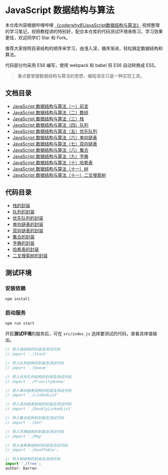 # JavaScript 数据结构与算法

本仓库内容根据哔哩哔哩 [《coderwhy的JavaScript数据结构与算法》](https://www.bilibili.com/video/BV1x7411L7Q7?p=1) 视频整理的学习笔记，视频教程讲的特别好，配合本仓库的代码测试环境来练习，学习效果更佳，欢迎同学们 Star 和 Fork。  

推荐大家按照目录结构的顺序来学习，由浅入深，循序渐进，轻松搞定数据结构和算法。

代码部分均采用 ES6 编写，使用 webpack 和 babel 将 ES6 自动转换成 ES5。

> 重点要掌握数据结构与算法的思想，编程语言只是一种实现工具。

## 文档目录

- [JavaScript 数据结构与算法（一）前言](assets/doc/01_JavaScript数据结构与算法（一）前言.md)
- [JavaScript 数据结构与算法（二）数组](assets/doc/02_JavaScript数据结构与算法（二）数组.md)
- [JavaScript 数据结构与算法（三）栈](assets/doc/03_JavaScript数据结构与算法（三）栈.md)
- [JavaScript 数据结构与算法（四）队列](assets/doc/04_JavaScript数据结构与算法（四）队列.md)
- [JavaScript 数据结构与算法（五）优先队列](assets/doc/05_JavaScript数据结构与算法（五）优先队列.md)
- [JavaScript 数据结构与算法（六）单向链表](assets/doc/06_JavaScript数据结构与算法（六）单向链表.md)
- [JavaScript 数据结构与算法（七）双向链表](assets/doc/07_JavaScript数据结构与算法（七）双向链表.md)
- [JavaScript 数据结构与算法（八）集合](assets/doc/08_JavaScript数据结构与算法（八）集合.md)
- [JavaScript 数据结构与算法（九）字典](assets/doc/09_JavaScript数据结构与算法（九）字典.md)
- [JavaScript 数据结构与算法（十）哈希表](assets/doc/10_JavaScript数据结构与算法（十）哈希表.md)
- [JavaScript 数据结构与算法（十一）树](assets/doc/11_JavaScript数据结构与算法（十一）树.md)
- [JavaScript 数据结构与算法（十一）二叉搜索树](assets/doc/12_JavaScript数据结构与算法（十二）二叉搜索树.md)

## 代码目录

- [栈的封装](src/Stack/stack.js)
- [队列的封装](src/Queue/queue.js)
- [优先队列的封装](src/PriorityQueue/priorityQueue.js)
- [单向链表的封装](src/LinkedList/linkedList.js)
- [双向链表的封装](src/DoublyLinkedList/doublyLinkedList.js)
- [集合的封装](src/Set/set.js)
- [字典的封装](src/Map/map.js)
- [哈希表的封装](src/HashTable/hashTable.js)
- [二叉搜索树的封装](src/Tree/tree.js)

## 测试环境

### 安装依赖
```bash
npm install
```

### 启动服务
```bash
npm run start
```

开启**测试环境**的服务后，可在 `src/index.js` 选择要测试的代码，查看具体值输出。

```js
// 导入栈结构的封装及测试代码
// import './Stack'

// 导入队列结构的封装及测试代码
// import './Queue'

// 导入优先队列结构的封装及测试代码
// import './PriorityQueue'

// 导入单向链表结构的封装及测试代码
// import './LinkedList'

// 导入双向链表结构的封装及测试代码
// import './DoublyLinkedList'

// 导入集合结构的封装及测试代码
// import './Set'

// 导入字典结构的封装及测试代码
// import './Map'

// 导入哈希表结构的封装及测试代码
// import './HashTable';

// 导入树结构的封装及测试代码
import './Tree';
author: Darren
```
